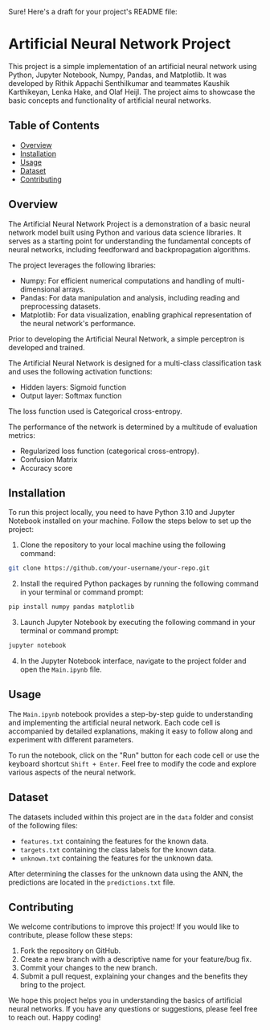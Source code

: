Sure! Here's a draft for your project's README file:

# Artificial Neural Network Project

This project is a simple implementation of an artificial neural network using Python, Jupyter Notebook, Numpy, Pandas, and Matplotlib. It was developed by Rithik Appachi Senthilkumar and teammates Kaushik Karthikeyan, Lenka Hake, and Olaf Heijl. The project aims to showcase the basic concepts and functionality of artificial neural networks.

## Table of Contents

- [Overview](#overview)
- [Installation](#installation)
- [Usage](#usage)
- [Dataset](#dataset)
- [Contributing](#contributing)

## Overview

The Artificial Neural Network Project is a demonstration of a basic neural network model built using Python and various data science libraries. It serves as a starting point for understanding the fundamental concepts of neural networks, including feedforward and backpropagation algorithms.

The project leverages the following libraries:

- Numpy: For efficient numerical computations and handling of multi-dimensional arrays.
- Pandas: For data manipulation and analysis, including reading and preprocessing datasets.
- Matplotlib: For data visualization, enabling graphical representation of the neural network's performance.

Prior to developing the Artificial Neural Network, a simple perceptron is developed and trained. 

The Artificial Neural Network is designed for a multi-class classification task and uses the following activation functions:
- Hidden layers: Sigmoid function
- Output layer: Softmax function

The loss function used is Categorical cross-entropy.

The performance of the network is determined by a multitude of evaluation metrics:
- Regularized loss function (categorical cross-entropy).
- Confusion Matrix
- Accuracy score

## Installation

To run this project locally, you need to have Python 3.10 and Jupyter Notebook installed on your machine. Follow the steps below to set up the project:

1. Clone the repository to your local machine using the following command:

```bash
git clone https://github.com/your-username/your-repo.git
```

2. Install the required Python packages by running the following command in your terminal or command prompt:

```bash
pip install numpy pandas matplotlib
```

3. Launch Jupyter Notebook by executing the following command in your terminal or command prompt:

```bash
jupyter notebook
```

4. In the Jupyter Notebook interface, navigate to the project folder and open the `Main.ipynb` file.

## Usage

The `Main.ipynb` notebook provides a step-by-step guide to understanding and implementing the artificial neural network. Each code cell is accompanied by detailed explanations, making it easy to follow along and experiment with different parameters.

To run the notebook, click on the "Run" button for each code cell or use the keyboard shortcut `Shift + Enter`. Feel free to modify the code and explore various aspects of the neural network.

## Dataset

The datasets included within this project are in the `data` folder and consist of the following files:
- `features.txt` containing the features for the known data.
- `targets.txt` containing the class labels for the known data.
- `unknown.txt` containing the features for the unknown data.

After determining the classes for the unknown data using the ANN, the predictions are located in the `predictions.txt` file.

## Contributing

We welcome contributions to improve this project! If you would like to contribute, please follow these steps:

1. Fork the repository on GitHub.
2. Create a new branch with a descriptive name for your feature/bug fix.
3. Commit your changes to the new branch.
4. Submit a pull request, explaining your changes and the benefits they bring to the project.


We hope this project helps you in understanding the basics of artificial neural networks. If you have any questions or suggestions, please feel free to reach out.
Happy coding!
